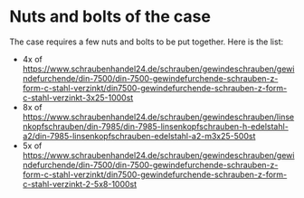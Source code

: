 # Nuts and bolts of the case

The case requires a few nuts and bolts to be put together. Here is the list:

- 4x of https://www.schraubenhandel24.de/schrauben/gewindeschrauben/gewindefurchende/din-7500/din-7500-gewindefurchende-schrauben-z-form-c-stahl-verzinkt/din7500-gewindefurchende-schrauben-z-form-c-stahl-verzinkt-3x25-1000st
- 8x of https://www.schraubenhandel24.de/schrauben/gewindeschrauben/linsenkopfschrauben/din-7985/din-7985-linsenkopfschrauben-h-edelstahl-a2/din-7985-linsenkopfschrauben-edelstahl-a2-m3x25-500st
- 5x of https://www.schraubenhandel24.de/schrauben/gewindeschrauben/gewindefurchende/din-7500/din-7500-gewindefurchende-schrauben-z-form-c-stahl-verzinkt/din7500-gewindefurchende-schrauben-z-form-c-stahl-verzinkt-2-5x8-1000st
